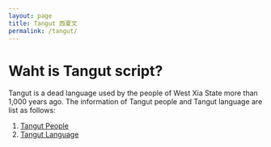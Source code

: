 ```yaml
---
layout: page
title: Tangut 西夏文
permalink: /tangut/
---
```

# Waht is Tangut script?
Tangut is a dead language used by the people of West Xia State more than 1,000 years ago. The information of Tangut people and Tangut language are list as follows:

1. [Tangut People](https://en.wikipedia.org/wiki/Tangut_people)
2. [Tangut Language](https://en.wikipedia.org/wiki/Tangut_language)